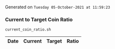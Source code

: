 Generated on `Tuesday 05-October-2021 at 11:59:23`

### Current to Target Coin Ratio
`current_coin_ratio.sh`

Date|Current|Target|Ratio
---|---|---|---
